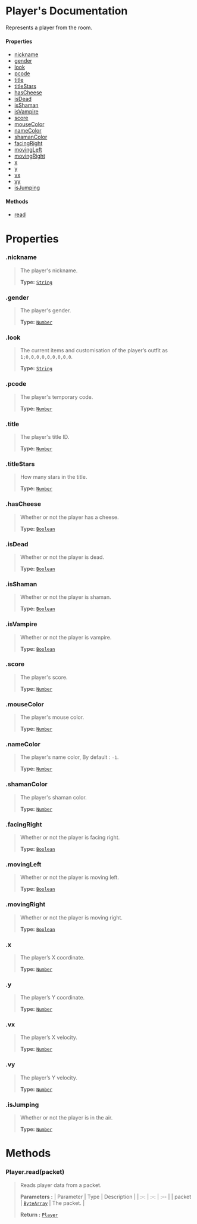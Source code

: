 # Player's Documentation
Represents a player from the room.

#### Properties 
* [nickname](#nickname)
* [gender](#gender)
* [look](#look)
* [pcode](#pcode)
* [title](#title)
* [titleStars](#titleStars)
* [hasCheese](#hasCheese)
* [isDead](#isDead)
* [isShaman](#isShaman)
* [isVampire](#isVampire)
* [score](#score)
* [mouseColor](#mouseColor)
* [nameColor](#nameColor)
* [shamanColor](#shamanColor)
* [facingRight](#facingRight)
* [movingLeft](#movingLeft)
* [movingRight](#movingRight)
* [x](#x)
* [y](#y)
* [vx](#vx)
* [vy](#vy)
* [isJumping](#isJumping)
#### Methods 
* [read](#read)



# Properties 

### <a id=nickname></a>.nickname

>The player's nickname.
>
>**Type:**  [`String`](https://developer.mozilla.org/en-US/docs/Web/JavaScript/Reference/Global_Objects/String)
### <a id=gender></a>.gender

>The player's gender.
>
>**Type:**  [`Number`](https://developer.mozilla.org/en-US/docs/Web/JavaScript/Reference/Global_Objects/Number)
### <a id=look></a>.look

>The current items and customisation of the player’s outfit as `1;0,0,0,0,0,0,0,0,0`.
>
>**Type:**  [`String`](https://developer.mozilla.org/en-US/docs/Web/JavaScript/Reference/Global_Objects/String)
### <a id=pcode></a>.pcode

>The player's temporary code.
>
>**Type:**  [`Number`](https://developer.mozilla.org/en-US/docs/Web/JavaScript/Reference/Global_Objects/Number)
### <a id=title></a>.title

>The player's title ID.
>
>**Type:**  [`Number`](https://developer.mozilla.org/en-US/docs/Web/JavaScript/Reference/Global_Objects/Number)
### <a id=titlestars></a>.titleStars

>How many stars in the title.
>
>**Type:**  [`Number`](https://developer.mozilla.org/en-US/docs/Web/JavaScript/Reference/Global_Objects/Number)
### <a id=hascheese></a>.hasCheese

>Whether or not the player has a cheese.
>
>**Type:**  [`Boolean`](https://developer.mozilla.org/en-US/docs/Web/JavaScript/Reference/Global_Objects/Boolean)
### <a id=isdead></a>.isDead

>Whether or not the player is dead.
>
>**Type:**  [`Boolean`](https://developer.mozilla.org/en-US/docs/Web/JavaScript/Reference/Global_Objects/Boolean)
### <a id=isshaman></a>.isShaman

>Whether or not the player is shaman.
>
>**Type:**  [`Boolean`](https://developer.mozilla.org/en-US/docs/Web/JavaScript/Reference/Global_Objects/Boolean)
### <a id=isvampire></a>.isVampire

>Whether or not the player is vampire.
>
>**Type:**  [`Boolean`](https://developer.mozilla.org/en-US/docs/Web/JavaScript/Reference/Global_Objects/Boolean)
### <a id=score></a>.score

>The player's score.
>
>**Type:**  [`Number`](https://developer.mozilla.org/en-US/docs/Web/JavaScript/Reference/Global_Objects/Number)
### <a id=mousecolor></a>.mouseColor

>The player's mouse color.
>
>**Type:**  [`Number`](https://developer.mozilla.org/en-US/docs/Web/JavaScript/Reference/Global_Objects/Number)
### <a id=namecolor></a>.nameColor

>The player's name color, By default : `-1`.
>
>**Type:**  [`Number`](https://developer.mozilla.org/en-US/docs/Web/JavaScript/Reference/Global_Objects/Number)
### <a id=shamancolor></a>.shamanColor

>The player's shaman color.
>
>**Type:**  [`Number`](https://developer.mozilla.org/en-US/docs/Web/JavaScript/Reference/Global_Objects/Number)
### <a id=facingright></a>.facingRight

>Whether or not the player is facing right.
>
>**Type:**  [`Boolean`](https://developer.mozilla.org/en-US/docs/Web/JavaScript/Reference/Global_Objects/Boolean)
### <a id=movingleft></a>.movingLeft

>Whether or not the player is moving left.
>
>**Type:**  [`Boolean`](https://developer.mozilla.org/en-US/docs/Web/JavaScript/Reference/Global_Objects/Boolean)
### <a id=movingright></a>.movingRight

>Whether or not the player is moving right.
>
>**Type:**  [`Boolean`](https://developer.mozilla.org/en-US/docs/Web/JavaScript/Reference/Global_Objects/Boolean)
### <a id=x></a>.x

>The player’s X coordinate.
>
>**Type:**  [`Number`](https://developer.mozilla.org/en-US/docs/Web/JavaScript/Reference/Global_Objects/Number)
### <a id=y></a>.y

>The player’s Y coordinate.
>
>**Type:**  [`Number`](https://developer.mozilla.org/en-US/docs/Web/JavaScript/Reference/Global_Objects/Number)
### <a id=vx></a>.vx

>The player’s X velocity.
>
>**Type:**  [`Number`](https://developer.mozilla.org/en-US/docs/Web/JavaScript/Reference/Global_Objects/Number)
### <a id=vy></a>.vy

>The player’s Y velocity.
>
>**Type:**  [`Number`](https://developer.mozilla.org/en-US/docs/Web/JavaScript/Reference/Global_Objects/Number)
### <a id=isjumping></a>.isJumping

>Whether or not the player is in the air.
>
>**Type:**  [`Number`](https://developer.mozilla.org/en-US/docs/Web/JavaScript/Reference/Global_Objects/Number)


# Methods

### <a id=read></a>Player.read(packet)

>Reads player data from a packet.
>
>**Parameters :**
>| Parameter | Type | Description |
>| :-: | :-: | :-- |
>| packet |  [`ByteArray`](ByteArray.md) | The packet. |
>
>
> **Return :**  [`Player`](Player.md)
